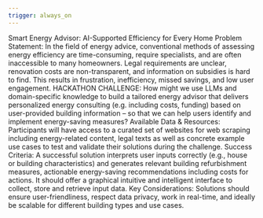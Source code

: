 ```yaml
---
trigger: always_on
---
```


Smart Energy Advisor: AI-Supported Efficiency for Every Home
Problem Statement: In the field of energy advice, conventional methods of assessing energy efficiency are time-consuming, require specialists, and are often inaccessible to many homeowners. Legal requirements are unclear, renovation costs are non-transparent, and information on subsidies is hard to find. This results in frustration, inefficiency, missed savings, and low user engagement.
HACKATHON CHALLENGE: How might we use LLMs and domain-specific knowledge to build a tailored energy advisor that delivers personalized energy consulting (e.g. including costs, funding) based on user-provided building information – so that we can help users identify and implement energy-saving measures?
Available Data & Resources: Participants will have access to a curated set of websites for web scraping including energy-related content, legal texts as well as concrete example use cases to test and validate their solutions during the challenge.
Success Criteria: A successful solution interprets user inputs correctly (e.g., house or building characteristics) and generates relevant building refurbishment measures, actionable energy-saving recommendations including costs for actions. It should offer a graphical intuitive and intelligent interface to collect, store and retrieve input data.
Key Considerations: Solutions should ensure user-friendliness, respect data privacy, work in real-time, and ideally be scalable for different building types and use cases.